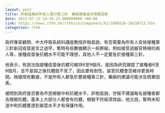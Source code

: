```yaml
---
layout: post
title: 許樹昌稱非所有人需打第三針　藥廠建議或涉商業因素
date: 2021-07-13 14:36:23.000000000 +08:00
link: https://news.rthk.hk/rthk/ch/component/k2/1600526-20210713.htm
categories: rthk
---
```


政府專家顧問、中大呼吸系統科講座教授許樹昌說，有否需要為所有人安排接種第三針新冠疫苗是言之過早，暫時有些數據顯示一些群組，例如接受過器官移植的病人等，接種疫苗後抗體水平可能不理想，其他人不一定要急於接種第三針。

他表示，有說法指接種疫苗後抗體可維持6至9個月，是因為研究跟蹤了接種者6至9個月，並不是說之後抗體就不見了，因此要有耐性，留意抗體會否維持更長時間。根據現有數據，不是所有人都急於要接種第三針，藥廠的建議可能涉及商業因素。

被問到政府是否要為市民檢驗中和抗體水平，許樹昌說，世衞不建議每名接種者都去檢驗抗體，基本上大部分人都會有抗體，檢驗不符經濟效益。他又說，暫時未知道中和抗體要達到甚麼水平才有保護作用。
